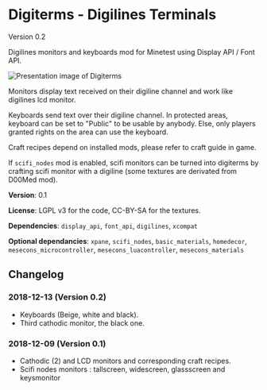 # Digiterms - Digilines Terminals
Version 0.2

Digilines monitors and keyboards mod for Minetest using Display API / Font API.

![Presentation image of Digiterms](screenshot.png)

Monitors display text received on their digiline channel and work like digilines lcd monitor.

Keyboards send text over their digiline channel. In protected areas, keyboard can be set to "Public" to be usable by anybody. Else, only players granted rights on the area can use the keyboard.

Craft recipes depend on installed mods, please refer to craft guide in game.

If `scifi_nodes` mod is enabled, scifi monitors can be turned into digiterms by crafting scifi monitor with a digiline (some textures are derivated from D00Med mod).

**Version**: 0.1

**License**: LGPL v3 for the code, CC-BY-SA for the textures.

**Dependencies**: `display_api`, `font_api`, `digilines`, `xcompat`

**Optional dependancies**: `xpane`, `scifi_nodes`, `basic_materials`, `homedecor`, `mesecons_microcontroller`, `mesecons_luacontroller`, `mesecons_materials`

## Changelog

### 2018-12-13 (Version 0.2)

- Keyboards (Beige, white and black).
- Third cathodic monitor, the black one.

### 2018-12-09 (Version 0.1)

- Cathodic (2) and LCD monitors and corresponding craft recipes.
- Scifi nodes monitors : tallscreen, widescreen, glassscreen and keysmonitor


